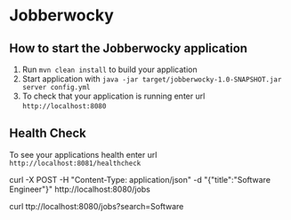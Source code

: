# Jobberwocky

How to start the Jobberwocky application
---

1. Run `mvn clean install` to build your application
1. Start application with `java -jar target/jobberwocky-1.0-SNAPSHOT.jar server config.yml`
1. To check that your application is running enter url `http://localhost:8080`

Health Check
---

To see your applications health enter url `http://localhost:8081/healthcheck`


curl -X POST -H "Content-Type: application/json" -d "{\"title\":\"Software Engineer\"}" http://localhost:8080/jobs

curl ttp://localhost:8080/jobs?search=Software